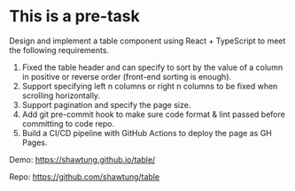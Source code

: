 # This is a pre-task

Design and implement a table component using React + TypeScript to meet the following requirements.

1. Fixed the table header and can specify to sort by the value of a column in positive or reverse order (front-end sorting is enough).
2. Support specifying left n columns or right n columns to be fixed when scrolling horizontally.
3. Support pagination and specify the page size.
4. Add git pre-commit hook to make sure code format & lint passed before committing to code repo.
5. Build a CI/CD pipeline with GitHub Actions to deploy the page as GH Pages.


Demo: https://shawtung.github.io/table/

Repo: https://github.com/shawtung/table
